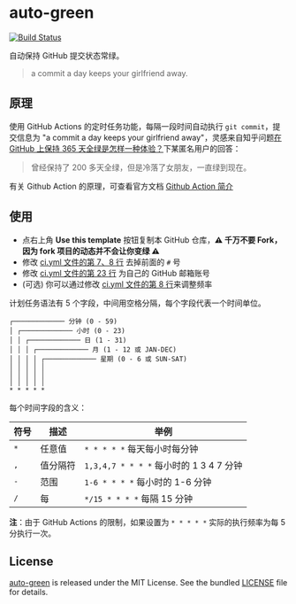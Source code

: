 # auto-green

[![Build Status](https://github.com/justjavac/auto-green/workflows/ci/badge.svg?branch=master)](https://github.com/justjavac/auto-green/actions)

自动保持 GitHub 提交状态常绿。

> a commit a day keeps your girlfriend away.  

## 原理

使用 GitHub Actions 的定时任务功能，每隔一段时间自动执行 `git commit`，提交信息为 "a commit a day keeps your girlfriend away"，灵感来自知乎问题[在 GitHub 上保持 365 天全绿是怎样一种体验？](https://www.zhihu.com/question/34043434/answer/57826281)下某匿名用户的回答：

> 曾经保持了 200 多天全绿，但是冷落了女朋友，一直绿到现在。

有关 Github Action 的原理，可查看官方文档 [Github Action 简介](https://docs.github.com/cn/actions/learn-github-actions/introduction-to-github-actions)

## 使用

- 点右上角 **Use this template** 按钮复制本 GitHub 仓库，**:warning: 千万不要 Fork，因为 fork 项目的动态并不会让你变绿 :warning:**
- 修改 [ci.yml 文件的第 7、8 行](https://github.com/justjavac/auto-green/blob/master/.github/workflows/ci.yml#L7-L8) 去掉前面的 `#` 号
- 修改 [ci.yml 文件的第 23 行](https://github.com/justjavac/auto-green/blob/master/.github/workflows/ci.yml#L23) 为自己的 GitHub 邮箱账号
- (可选) 你可以通过修改 [ci.yml 文件的第 8 行](https://github.com/justjavac/auto-green/blob/master/.github/workflows/ci.yml#L8)来调整频率

计划任务语法有 5 个字段，中间用空格分隔，每个字段代表一个时间单位。

```plain
┌───────────── 分钟 (0 - 59)
│ ┌───────────── 小时 (0 - 23)
│ │ ┌───────────── 日 (1 - 31)
│ │ │ ┌───────────── 月 (1 - 12 或 JAN-DEC)
│ │ │ │ ┌───────────── 星期 (0 - 6 或 SUN-SAT)
│ │ │ │ │
│ │ │ │ │
│ │ │ │ │
* * * * *
```

每个时间字段的含义：

|符号   | 描述        | 举例                                        |
| ----- | -----------| -------------------------------------------|
| `*`   | 任意值      | `* * * * *` 每天每小时每分钟                  |
| `,`   | 值分隔符    | `1,3,4,7 * * * *` 每小时的 1 3 4 7 分钟       |
| `-`   | 范围       | `1-6 * * * *` 每小时的 1-6 分钟               |
| `/`   | 每         | `*/15 * * * *` 每隔 15 分钟                  |

**注**：由于 GitHub Actions 的限制，如果设置为 `* * * * *` 实际的执行频率为每 5 分执行一次。

## License

[auto-green](https://github.com/justjavac/auto-green) is released under the MIT License. See the bundled [LICENSE](./LICENSE) file for details.
